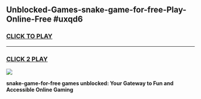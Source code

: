 
## Unblocked-Games-snake-game-for-free-Play-Online-Free #uxqd6
<h3>
<a href="https://us.freeplayer.one?title=snake-game-for-free&ref=10M">CLICK TO PLAY</a></h3>
<hr>

<h3>
<a href="https://us.freeplayer.one?title=snake-game-for-free&ref=10M">CLICK 2 PLAY</a>
  
</h3>

<a href="https://us.freeplayer.one?title=snake-game-for-free&ref=10M"><img src="https://clearcache.store/games.png"></a>


**snake-game-for-free games unblocked: Your Gateway to Fun and Accessible Online Gaming**
